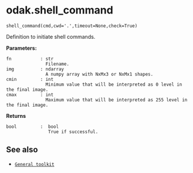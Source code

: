 # odak.shell_command

`shell_command(cmd,cwd='.',timeout=None,check=True)`

Definition to initiate shell commands.
 
**Parameters:**
                       
    fn           : str
                   Filename.
    img          : ndarray
                   A numpy array with NxMx3 or NxMx1 shapes.
    cmin         : int
                   Minimum value that will be interpreted as 0 level in the final image.
    cmax         : int
                   Maximum value that will be interpreted as 255 level in the final image.

**Returns**

    bool         :  bool
                    True if successful.


## See also

* [`General toolkit`](../../toolkit.md)
